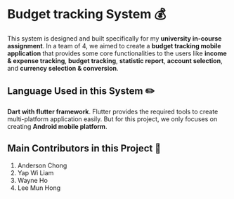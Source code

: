 # Budget tracking System :moneybag:

This system is designed and built specifically for my **university in-course assignment**. In a team of 4, we aimed to create a **budget tracking mobile application** that provides some core functionalities to the users like __income & expense tracking__, __budget tracking__, __statistic report__, __account selection__, and __currency selection & conversion__.

## Language Used in this System :pencil2:

**Dart with flutter framework**. Flutter provides the required tools to create multi-platform application easily. But for this project, we only focuses on creating **Android mobile platform**.

## Main Contributors in this Project :man:

1. Anderson Chong
1. Yap Wi Liam
1. Wayne Ho
1. Lee Mun Hong
